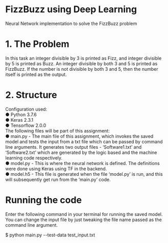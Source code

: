 # FizzBuzz using Deep Learning
Neural Network implementation to solve the FizzBuzz problem
# 1. The Problem
In this task an integer divisible by 3 is printed as Fizz, and integer divisible by 5 is printed as
Buzz. An integer divisible by both 3 and 5 is printed as FizzBuzz. If the number is not divisible
by both 3 and 5, then the number itself is printed as the output.
# 2. Structure
Configuration used:<br />
● Python 3.7.6<br />
● Keras 2.3.1<br />
● Tensorflow 2.0.0<br />
The following files will be part of this assignment:<br />
● main.py - The main file of this assignment, which invokes the saved model and tests the
input from a txt file which can be passed by command line arguments. It generates two
output files - ‘Software1.txt’ and ‘Software2.txt’ which are generated by the logic based
and the machine learning code respectively.<br />
● model.py - This is where the neural network is defined. The definitions were done using
Keras using TF in the backend.<br />
● model.h5 - This file is generated when the file ‘model.py’ is run, and this will
subsequently get run from the ‘main.py’ code.
# Running the code
Enter the following command in your terminal for running the saved model.<br />
You can change the input file by just tweaking the file name passed as the command line argument. <br />

  $ python main.py --test-data test_input.txt

